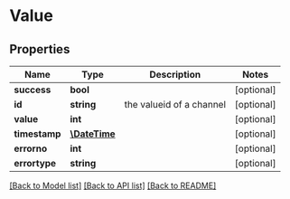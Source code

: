 # Value

## Properties
Name | Type | Description | Notes
------------ | ------------- | ------------- | -------------
**success** | **bool** |  | [optional] 
**id** | **string** | the valueid of a channel | [optional] 
**value** | **int** |  | [optional] 
**timestamp** | [**\DateTime**](\DateTime.md) |  | [optional] 
**errorno** | **int** |  | [optional] 
**errortype** | **string** |  | [optional] 

[[Back to Model list]](../README.md#documentation-for-models) [[Back to API list]](../README.md#documentation-for-api-endpoints) [[Back to README]](../README.md)


